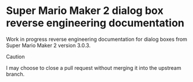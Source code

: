 # Super Mario Maker 2 dialog box reverse engineering documentation
Work in progress reverse engineering documentation for dialog boxes from Super Mario Maker 2 version 3.0.3.
> [!CAUTION]
> I may choose to close a pull request without merging it into the upstream branch.

